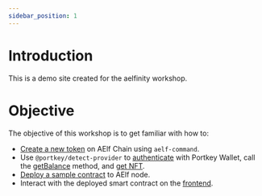 ```yaml
---
sidebar_position: 1
---
```


# Introduction

This is a demo site created for the aelfinity workshop.

# Objective

The objective of this workshop is to get familiar with how to:

- [Create a new token](/docs/create-token) on AElf Chain using `aelf-command`.
- Use `@portkey/detect-provider` to [authenticate](/docs/sign-in) with Portkey Wallet, call the [getBalance](/docs/get-balance) method, and [get NFT](/docs/get-nft).
- [Deploy a sample contract](/docs/smart-contract) to AElf node.
- Interact with the deployed smart contract on the [frontend](/docs/smart-contract-frontend).
